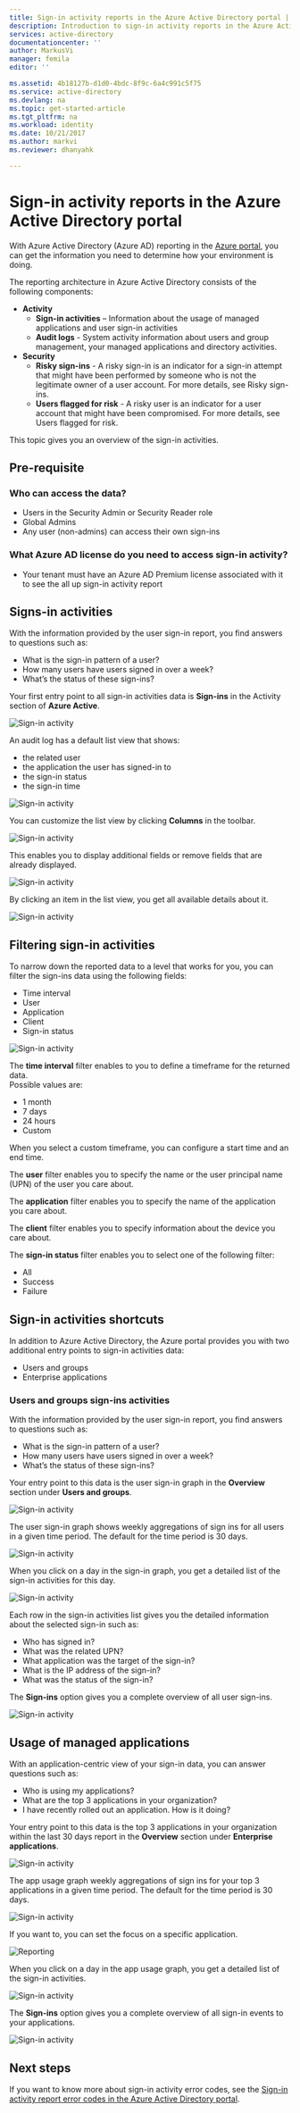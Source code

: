 ```yaml
---
title: Sign-in activity reports in the Azure Active Directory portal | Microsoft Docs
description: Introduction to sign-in activity reports in the Azure Active Directory portal 
services: active-directory
documentationcenter: ''
author: MarkusVi
manager: femila
editor: ''

ms.assetid: 4b18127b-d1d0-4bdc-8f9c-6a4c991c5f75
ms.service: active-directory
ms.devlang: na
ms.topic: get-started-article
ms.tgt_pltfrm: na
ms.workload: identity
ms.date: 10/21/2017
ms.author: markvi
ms.reviewer: dhanyahk

---
```

# Sign-in activity reports in the Azure Active Directory portal

With Azure Active Directory (Azure AD) reporting in the [Azure portal](https://portal.azure.com), you can get the information you need to determine how your environment is doing.

The reporting architecture in Azure Active Directory consists of the following components:

- **Activity** 
    - **Sign-in activities** – Information about the usage of managed applications and user sign-in activities
    - **Audit logs** - System activity information about users and group management, your managed applications and directory activities.
- **Security** 
    - **Risky sign-ins** - A risky sign-in is an indicator for a sign-in attempt that might have been performed by someone who is not the legitimate owner of a user account. For more details, see Risky sign-ins.
    - **Users flagged for risk** - A risky user is an indicator for a user account that might have been compromised. For more details, see Users flagged for risk.

This topic gives you an overview of the sign-in activities.

## Pre-requisite

### Who can access the data?
* Users in the Security Admin or Security Reader role
* Global Admins
* Any user (non-admins) can access their own sign-ins 

### What Azure AD license do you need to access sign-in activity?
* Your tenant must have an Azure AD Premium license associated with it to see the all up sign-in activity report


## Signs-in activities

With the information provided by the user sign-in report, you find answers to questions such as:

* What is the sign-in pattern of a user?
* How many users have users signed in over a week?
* What’s the status of these sign-ins?

Your first entry point to all sign-in activities data is **Sign-ins** in the Activity section of **Azure Active**.


![Sign-in activity](./media/active-directory-reporting-activity-sign-ins/61.png "Sign-in activity")


An audit log has a default list view that shows:

- the related user
- the application the user has signed-in to
- the sign-in status
- the sign-in time

![Sign-in activity](./media/active-directory-reporting-activity-sign-ins/41.png "Sign-in activity")

You can customize the list view by clicking **Columns** in the toolbar.

![Sign-in activity](./media/active-directory-reporting-activity-sign-ins/19.png "Sign-in activity")

This enables you to display additional fields or remove fields that are already displayed.

![Sign-in activity](./media/active-directory-reporting-activity-sign-ins/42.png "Sign-in activity")

By clicking an item in the list view, you get all available details about it.

![Sign-in activity](./media/active-directory-reporting-activity-sign-ins/43.png "Sign-in activity")


## Filtering sign-in activities

To narrow down the reported data to a level that works for you, you can filter the sign-ins data using the following fields:

- Time interval
- User
- Application
- Client
- Sign-in status

![Sign-in activity](./media/active-directory-reporting-activity-sign-ins/44.png "Sign-in activity")


The **time interval** filter enables to you to define a timeframe for the returned data.  
Possible values are:

- 1 month
- 7 days
- 24 hours
- Custom

When you select a custom timeframe, you can configure a start time and an end time.

The **user** filter enables you to specify the name or the user principal name (UPN) of the user you care about.

The **application** filter enables you to specify the name of the application you care about.

The **client** filter enables you to specify information about the device you care about.

The **sign-in status** filter enables you to select one of the following filter:

- All
- Success
- Failure


## Sign-in activities shortcuts

In addition to Azure Active Directory, the Azure portal provides you with two additional entry points to sign-in activities data:

- Users and groups
- Enterprise applications


### Users and groups sign-ins activities

With the information provided by the user sign-in report, you find answers to questions such as:

- What is the sign-in pattern of a user?
- How many users have users signed in over a week?
- What’s the status of these sign-ins?



Your entry point to this data is the user sign-in graph in the **Overview** section under **Users and groups**.

![Sign-in activity](./media/active-directory-reporting-activity-sign-ins/45.png "Sign-in activity")

The user sign-in graph shows weekly aggregations of sign ins for all users in a given time period. The default for the time period is 30 days.

![Sign-in activity](./media/active-directory-reporting-activity-sign-ins/46.png "Sign-in activity")

When you click on a day in the sign-in graph, you get a detailed list of the sign-in activities for this day.

![Sign-in activity](./media/active-directory-reporting-activity-sign-ins/41.png "Sign-in activity")

Each row in the sign-in activities list gives you the detailed information about the selected sign-in such as:

* Who has signed in?
* What was the related UPN?
* What application was the target of the sign-in?
* What is the IP address of the sign-in?
* What was the status of the sign-in?

The **Sign-ins** option gives you a complete overview of all user sign-ins.

![Sign-in activity](./media/active-directory-reporting-activity-sign-ins/51.png "Sign-in activity")



## Usage of managed applications

With an application-centric view of your sign-in data, you can answer questions such as:

* Who is using my applications?
* What are the top 3 applications in your organization?
* I have recently rolled out an application. How is it doing?

Your entry point to this data is the top 3 applications in your organization within the last 30 days report in the **Overview** section under **Enterprise applications**.

![Sign-in activity](./media/active-directory-reporting-activity-sign-ins/64.png "Sign-in activity")

The app usage graph weekly aggregations of sign ins for your top 3 applications in a given time period. The default for the time period is 30 days.

![Sign-in activity](./media/active-directory-reporting-activity-sign-ins/47.png "Sign-in activity")

If you want to, you can set the focus on a specific application.


![Reporting](./media/active-directory-reporting-activity-sign-ins/single_spp_usage_graph.png "Reporting")

When you click on a day in the app usage graph, you get a detailed list of the sign-in activities.


![Sign-in activity](./media/active-directory-reporting-activity-sign-ins/48.png "Sign-in activity")


The **Sign-ins** option gives you a complete overview of all sign-in events to your applications.

![Sign-in activity](./media/active-directory-reporting-activity-sign-ins/49.png "Sign-in activity")



## Next steps

If you want to know more about sign-in activity error codes, see the [Sign-in activity report error codes in the Azure Active Directory portal](active-directory-reporting-activity-sign-ins-errors.md).

